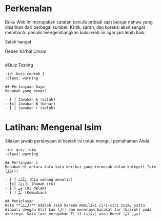 # Perkenalan

Buku Web ini merupakan catatan penulis pribadi saat belajar nahwu yang disarikan dari berbagai sumber.
Kritik, saran, dan koreksi akan sangat membantu penulis mengembangkan buku web ini agar jadi lebih baik.

Salah hangat

Deden Ka'bal Umam
```{tableofcontents}
```
#Quiz Testing
```{quiz}
:id: kuis_contoh_1
:class: warning

## Pertanyaan Saya
Manakah yang benar?

- [ ] Jawaban A (salah)
- [x] Jawaban B (benar)
- [ ] Jawaban C (salah)
```

# Latihan: Mengenal Isim

Silakan jawab pertanyaan di bawah ini untuk menguji pemahaman Anda.

```{quiz}
:id: quiz_isim
:class: warning

## Pertanyaan 1
Manakah di antara kata-kata berikut yang termasuk dalam kategori Isim (اِسْمٌ)?

- [ ] يَكْتُبُ (Dia sedang menulis)
- [x] الْبَيْتُ (Rumah itu)
- [ ] فِي (Di dalam)
- [ ] ثُمَّ (Kemudian)

## Penjelasan
Kata **الْبَيْتُ** adalah Isim karena memiliki ciri-ciri Isim, yaitu diawali dengan Alif Lam (ال) dan menerima harakat Jar (kasrah) pada akhirnya. Kata lain merupakan Fi'il (يَكْتُبُ) atau Huruf (فِي, ثُمَّ).
```
